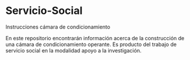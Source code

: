 # Servicio-Social
Instrucciones cámara de condicionamiento

En este repositorio encontrarán información acerca de la construcción de una cámara de condicionamiento operante.
Es producto del trabajo de servicio social en la modalidad apoyo a la investigación.
